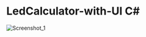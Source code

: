 # LedCalculator-with-UI С#
![Screenshot_1](https://user-images.githubusercontent.com/71102943/113521653-e3479e80-95ab-11eb-8a06-2b6794368833.png)
